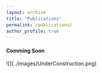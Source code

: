 ```yaml
---
layout: archive
title: "Publications"
permalink: /publications/
author_profile: true
---
```


<h4>Comming Soon</h4>
![](../images/UnderConstruction.png)

<!--
{% if author.googlescholar %}
  You can also find my articles on <u><a href="{{author.googlescholar}}">my Google Scholar profile</a>.</u>
{% endif %}-->
<!--
{% include base_path %}-->
<!--
{% for post in site.publications reversed %}
  {% include archive-single.html %}
{% endfor %}-->
